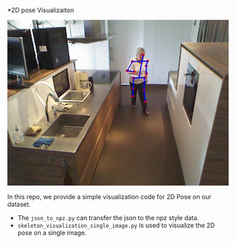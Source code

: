 *2D pose Visualizaiton

![](./test.jpg)


In this repo, we provide a simple visualization code for 2D Pose on our dataset. 
- The `json_to_npz.py` can transfer the json to the npz style data. 
- `skeleton_visualization_single_image.py` is used to visualize the 2D pose on a single image. 


